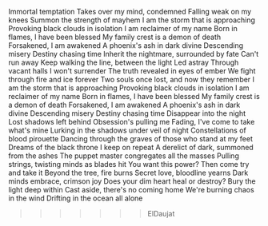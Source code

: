 Immortal temptation
Takes over my mind, condemned
Falling weak on my knees
Summon the strength of mayhem
I am the storm that is approaching
Provoking black clouds in isolation
I am reclaimer of my name
Born in flames, I have been blessed
My family crest is a demon of death
Forsakened, I am awakened
A phoenix's ash in dark divine
Descending misery
Destiny chasing time
Inherit the nightmare, surrounded by fate
Can't run away
Keep walking the line, between the light
Led astray
Through vacant halls I won't surrender
The truth revealed in eyes of ember
We fight through fire and ice forever
Two souls once lost, and now they remember
I am the storm that is approaching
Provoking black clouds in isolation
I am reclaimer of my name
Born in flames, I have been blessed
My family crest is a demon of death
Forsakened, I am awakened
A phoenix's ash in dark divine
Descending misery
Destiny chasing time
Disappear into the night
Lost shadows left behind
Obsession's pulling me
Fading, I've come to take what's mine
Lurking in the shadows under veil of night
Constellations of blood pirouette
Dancing through the graves of those who stand at my feet
Dreams of the black throne I keep on repeat
A derelict of dark, summoned from the ashes
The puppet master congregates all the masses
Pulling strings, twisting minds as blades hit
You want this power? Then come try and take it
Beyond the tree, fire burns
Secret love, bloodline yearns
Dark minds embrace, crimson joy
Does your dim heart heal or destroy?
Bury the light deep within
Cast aside, there's no coming home
We're burning chaos in the wind
Drifting in the ocean all alone
>>>>>>> ElDaujat
